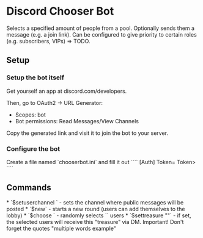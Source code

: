 <h1>Discord Chooser Bot</h1>
Selects a specified amount of people from a pool.
Optionally sends them a message (e.g. a join link). Can be configured to give priority to certain roles (e.g. subscribers, VIPs) => TODO.

<h2>Setup</h2>
<h3>Setup the bot itself</h3>
Get yourself an app at discord.com/developers.

Then, go to OAuth2 -> URL Generator:
* Scopes: bot
* Bot permissions: Read Messages/View Channels

Copy the generated link and visit it to join the bot to your server.

<h3>Configure the bot</h3>
Create a file named `chooserbot.ini` and fill it out
````
[Auth]
Token=<My token from Bot => Token>
````

<h2>Commands</h2>
* `$setuserchannel <ChannelID>` - sets the channel where public messages will be posted
* `$new` - starts a new round (users can add themselves to the lobby)
* `$choose <HowMany>` - randomly selects `<HowMany>` users
* `$settreasure "<Treasure>"` - if set, the selected users will receive this "treasure" via DM. Important! Don't forget the quotes "multiple words example"